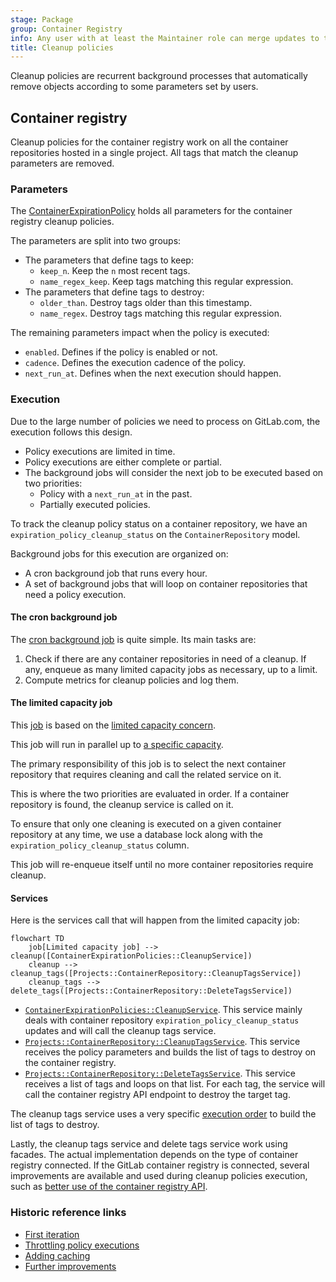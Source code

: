 ```yaml
---
stage: Package
group: Container Registry
info: Any user with at least the Maintainer role can merge updates to this content. For details, see https://docs.gitlab.com/development/development_processes/#development-guidelines-review.
title: Cleanup policies
---
```


Cleanup policies are recurrent background processes that automatically remove
objects according to some parameters set by users.

## Container registry

Cleanup policies for the container registry work on all the container repositories
hosted in a single project. All tags that match the cleanup parameters are removed.

### Parameters

The [ContainerExpirationPolicy](https://gitlab.com/gitlab-org/gitlab/-/blob/37a76cbfb54a9a3f0dba3c3748eaaac82fb8bf4b/app/models/container_expiration_policy.rb)
holds all parameters for the container registry cleanup policies.

The parameters are split into two groups:

- The parameters that define tags to keep:
  - `keep_n`. Keep the `n` most recent tags.
  - `name_regex_keep`. Keep tags matching this regular expression.
- The parameters that define tags to destroy:
  - `older_than`. Destroy tags older than this timestamp.
  - `name_regex`. Destroy tags matching this regular expression.

The remaining parameters impact when the policy is executed:

- `enabled`. Defines if the policy is enabled or not.
- `cadence`. Defines the execution cadence of the policy.
- `next_run_at`. Defines when the next execution should happen.

### Execution

Due to the large number of policies we need to process on GitLab.com, the execution
follows this design.

- Policy executions are limited in time.
- Policy executions are either complete or partial.
- The background jobs will consider the next job to be executed based on two priorities:
  - Policy with a `next_run_at` in the past.
  - Partially executed policies.

To track the cleanup policy status on a container repository,
we have an `expiration_policy_cleanup_status` on the `ContainerRepository`
model.

Background jobs for this execution are organized on:

- A cron background job that runs every hour.
- A set of background jobs that will loop on container repositories that need
  a policy execution.

#### The cron background job

The [cron background job](https://gitlab.com/gitlab-org/gitlab/-/blob/36454d77a8de76a25896efd7c051d6796985f579/app/workers/container_expiration_policy_worker.rb)
is quite simple.
Its main tasks are:

1. Check if there are any container repositories in need of a cleanup. If any,
   enqueue as many limited capacity jobs as necessary, up to a limit.
1. Compute metrics for cleanup policies and log them.

#### The limited capacity job

This [job](https://gitlab.com/gitlab-org/gitlab/-/blob/36454d77a8de76a25896efd7c051d6796985f579/app/workers/container_expiration_policies/cleanup_container_repository_worker.rb)
is based on the [limited capacity concern](../sidekiq/limited_capacity_worker.md).

This job will run in parallel up to [a specific capacity](settings.md#container-registry).

The primary responsibility of this job is to select the next container
repository that requires cleaning and call the related service on it.

This is where the two priorities are evaluated in order. If a container repository
is found, the cleanup service is called on it.

To ensure that only one cleaning is executed on a given container repository
at any time, we use a database lock along with the
`expiration_policy_cleanup_status` column.

This job will re-enqueue itself until no more container repositories require cleanup.

#### Services

Here is the services call that will happen from the limited capacity job:

```mermaid
flowchart TD
    job[Limited capacity job] --> cleanup([ContainerExpirationPolicies::CleanupService])
    cleanup --> cleanup_tags([Projects::ContainerRepository::CleanupTagsService])
    cleanup_tags --> delete_tags([Projects::ContainerRepository::DeleteTagsService])
```

- [`ContainerExpirationPolicies::CleanupService`](https://gitlab.com/gitlab-org/gitlab/-/blob/6546ffc6fe4e9b447a1b7f050edddb8926fe4a3d/app/services/container_expiration_policies/cleanup_service.rb).
  This service mainly deals with container repository `expiration_policy_cleanup_status`
  updates and will call the cleanup tags service.
- [`Projects::ContainerRepository::CleanupTagsService`](https://gitlab.com/gitlab-org/gitlab/-/blob/f23d70b7d638c38d71af102cfd32a3f6751596f9/app/services/projects/container_repository/cleanup_tags_service.rb).
  This service receives the policy parameters and builds the list of tags to
  destroy on the container registry.
- [`Projects::ContainerRepository::DeleteTagsService`](https://gitlab.com/gitlab-org/gitlab/-/blob/f23d70b7d638c38d71af102cfd32a3f6751596f9/app/services/projects/container_repository/delete_tags_service.rb).
  This service receives a list of tags and loops on that list. For each tag,
  the service will call the container registry API endpoint to destroy the target tag.

The cleanup tags service uses a very specific [execution order](../../user/packages/container_registry/reduce_container_registry_storage.md#how-the-cleanup-policy-works)
to build the list of tags to destroy.

Lastly, the cleanup tags service and delete tags service work using facades.
The actual implementation depends on the type of container registry connected.
If the GitLab container registry is connected, several improvements are available
and used during cleanup policies execution, such as [better use of the container registry API](https://gitlab.com/groups/gitlab-org/-/epics/8379).

### Historic reference links

- [First iteration](https://gitlab.com/gitlab-org/gitlab/-/issues/15398)
- [Throttling policy executions](https://gitlab.com/gitlab-org/gitlab/-/issues/208193)
- [Adding caching](https://gitlab.com/gitlab-org/gitlab/-/issues/339129)
- [Further improvements](https://gitlab.com/groups/gitlab-org/-/epics/8379)
